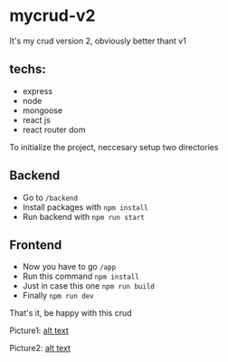 # mycrud-v2

It's my crud version 2, obviously better thant v1

## techs:
- express
- node
- mongoose
- react js
- react router dom

To initialize the project, neccesary setup two directories

## Backend

- Go to `/backend`
- Install packages with `npm install` 
- Run backend with `npm run start`

## Frontend

- Now you have to go `/app`
- Run this command `npm install`
- Just in case this one `npm run build`
- Finally `npm run dev`

That's it, be happy with this crud

Picture1:
[alt text](https://github.com/smenaquispe/mycrud-v2/blob/main/assets/1.png)

Picture2:
[alt text](https://github.com/smenaquispe/mycrud-v2/blob/main/assets/2.png)
